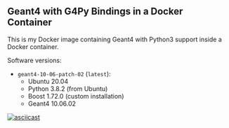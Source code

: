 ## Geant4 with G4Py Bindings in a Docker Container

This is my Docker image containing Geant4 with Python3 support inside a Docker container.

Software versions:

* `geant4-10-06-patch-02` (`latest`):
    * Ubuntu 20.04
    * Python 3.8.2 (from Ubuntu)
    * Boost 1.72.0 (custom installation)
    * Geant4 10.06.02

[![asciicast](https://asciinema.org/a/335204.svg)](https://asciinema.org/a/335204)
